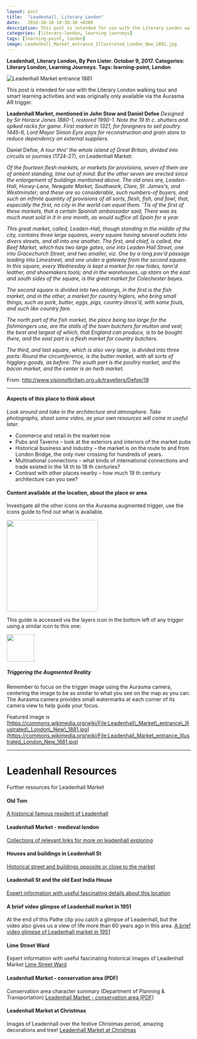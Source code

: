 ```yaml
---
layout: post
title:  "Leadenhall, Literary London"
date:   2016-10-10 10:30:30 +0200
description: This post is intended for use with the Literary London walking tour and smart learning activities and was originally only available via the Aurasma AR trigger.
categories: [literary-london, learning-journeys]
tags: [learning-point, london]
image: Leadenhall_Market_entrance_Illustrated_London_New_1881.jpg
---
```


**Leadenhall, Literary London, By Pen Lister. October 9, 2017. Categories: Literary London, Learning Journeys. Tags: learning-point, London**


![Leadenhall Market entrance 1881]({{site.baseurl}}/assets/images/Leadenhall_Market_entrance_Illustrated_London_New_1881.jpg)


This post is intended for use with the Literary London walking tour and smart learning activities and was originally only available via the Aurasma AR trigger.

**Leadenhall Market, mentioned in John Stow and Daniel Defoe** _Designed by Sir Horace Jones 1880-1, restored 1990-1. Note the 19 th c. shutters and spiked racks for game. First market in 1321, for foreigners to sell poultry. 1445-6, Lord Mayor Simon Eyre pays for reconstruction and grain store to reduce dependency on external suppliers._

Daniel Defoe, _A tour thro' the whole island of Great Britain, divided into circuits or journies_ (1724-27), on Leadenhall Market:

_Of the fourteen flesh markets, or markets for provisions, seven of them are of antient standing, time out of mind: But the other seven are erected since the enlargement of buildings mentioned above. The old ones are, Leaden-Hall, Honey-Lane, Newgate Market, Southwark, Clare, St. James's, and Westminster; and these are so considerable, such numbers-of buyers, and such an infinite quantity of provisions of all sorts, flesh, fish, and fowl, that, especially the first, no city in the world can equal them. 'Tis of the first of these markets, that a certain Spanish ambassador said, There was as much meat sold in it in one month, as would suffice all Spain for a year._

_This great market, called, Leaden-Hall, though standing in the middle of the city, contains three large squares, every square having several outlets into divers streets, and all into one another. The first, and chief, is called, the Beef Market, which has two large gates, one into Leaden Hall Street, one into Gracechurch Street, and two smaller, viz. One by a long pav'd passage leading into Limestreet, and one under a gateway from the second square. In this square, every Wednesday is kept a market for raw hides, tann'd leather, and shoemakers tools; and in the warehouses, up stairs on the east and south sides of the square, is the great market for Colechester bayes._

_The second square is divided into two oblongs, in the first is the fish market, and in the other, a market for country higlers, who bring small things, such as pork, butter, eggs, pigs, country dress'd, with some fouls, and such like country fare._

_The north part of the fish market, the place being too large for the fishmongers use, are the stalls of the town butchers for mutton and veal, the best and largest of which, that England can produce, is to be bought there, and the east part is a flesh market for country butchers._

_The third, and last square, which is also very large, is divided into three parts: Round the circumference, is the butter market, with all sorts of higglary goods, as before: The south part is the poultry market, and the bacon market, and the center is an herb market._

From: http://www.visionofbritain.org.uk/travellers/Defoe/19

---

#### **Aspects of this place to think about**

_Look around and take in the architecture and atmosphere. Take photographs, shoot some video, as your own resources will come in useful later._

- Commerce and retail in the market now
- Pubs and Taverns – look at the exteriors and interiors of the market pubs
- Historical business and industry – the market is on the route to and from London Bridge, the only river crossing for hundreds of years.
- Multinational connections – what kinds of international connections and trade existed in the 14 th to 18 th centuries?
- Contrast with other places nearby – how much 19 th century architecture can you see?

#### **Content available at the location, about the place or area**

Investigate all the other icons on the Aurasma augmented trigger, use the icons guide to find out what is available.

<img src="{{site.baseurl}}/assets/images/icons-messagesA.png" width="250" height="auto">

This guide is accessed via the layers icon in the bottom left of any trigger using a similar icon to this one:

<img src="{{site.baseurl}}/assets/images/1287510-512-crimson.png" width="75" height="auto">

##### **Triggering the Augmented Reality**

Remember to focus on the trigger image using the Aurasma camera, centering the image to be as similar to what you see on the map as you can. The Aurasma camera provides small watermarks at each corner of its camera view to help guide your focus.

Featured image is [https://commons.wikimedia.org/wiki/File:Leadenhall\_Market\_entrance\_Illustrated\_London\_New\_1881.jpg](https://commons.wikimedia.org/wiki/File:Leadenhall_Market_entrance_Illustrated_London_New_1881.jpg)


---

# Leadenhall Resources

Further resources for Leadenhall Market

#### Old Tom  
   [A historical famous resident of Leadenhall](http://www.historic-uk.com/CultureUK/Old-Tom-famous-resident-of-Leadenhall-Market/)

#### Leadenhall Market - medieval london
[Collections of relevant links for more on leadenhall exploring](https://medievallondon.ace.fordham.edu/collections/show/60)

#### Houses and buildings in Leadenhall St
[Historical street and buildings opposite or close to the market](https://londonstreetviews.wordpress.com/category/02-leadenhall-street-nos-1-158/)
   
#### Leadenhall St and the old East India House
[Expert information with useful fascinating details about this location](http://www.british-history.ac.uk/old-new-london/vol2/pp183-194)

#### A brief video glimpse of Leadenhall market in 1951
At the end of this Pathe clip you catch a glimpse of Leadenhall, but the video also gives us a view of life more than 60 years ago in this area.
[A brief video glimpse of Leadenhall market in 1951](https://youtu.be/4b_yzUF0PSg?t=8m4s)

#### Lime Street Ward
Expert information with useful fascinating historical images of Leadenhall Market
[Lime Street Ward](http://www.british-history.ac.uk/no-series/new-history-london/pp662-663)

#### Leadenhall Market - conservation area (PDF)
Conservation area character summary (Department of Planning & Transportation)
[Leadenhall Market - conservation area (PDF)](https://www.cityoflondon.gov.uk/services/environment-and-planning/planning/heritage-and-design/conservation-areas/Documents/Leadenhall%20Market%20Character%20Summary.pdf)

#### Leadenhall Market at Christmas
Images of Leadenhall over the festive Christmas period, amazing decorations and tree!
[Leadenhall Market at Christmas](https://www.google.co.uk/search?q=leadenhall+market+at+christmas&client=safari&rls=en&dcr=0&source=lnms&tbm=isch&sa=X&ved=0ahUKEwj2sqa3_PzWAhUJDsAKHbO9DcMQ_AUICigB&biw=1390&bih=888)

